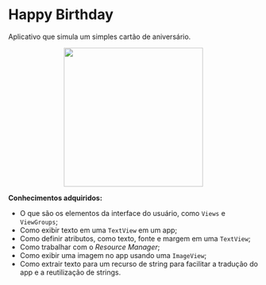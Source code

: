 # Happy Birthday

Aplicativo que simula um simples cartão de aniversário.

<div align="center">
    <img width="280" src="https://user-images.githubusercontent.com/49538805/108644054-203c5380-748c-11eb-9acd-fb0009ca72b0.jpg" />
</div>

**Conhecimentos adquiridos:**
- O que são os elementos da interface do usuário, como `Views` e `ViewGroups`;
- Como exibir texto em uma `TextView` em um app;
- Como definir atributos, como texto, fonte e margem em uma `TextView`;
- Como trabalhar com o *Resource Manager*;
- Como exibir uma imagem no app usando uma `ImageView`;
- Como extrair texto para um recurso de string para facilitar a tradução do app e a reutilização de strings.
